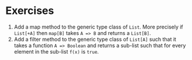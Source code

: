 # Exercises

1. Add a map method to the generic type class of `List`. More precisely if
   `List[+A]` then `map[B]` takes `A => B` and returns a `List[B]`.
2. Add a filter method to the generic type class of `List[A]` such that it takes a function `A => Boolean` and returns a
   sub-list such that for every element in the sub-list `f(x)` is `true`.